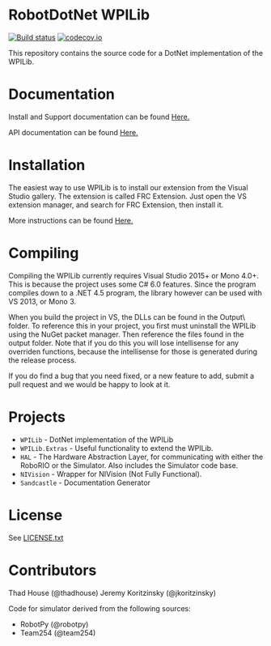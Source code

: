 # RobotDotNet WPILib
[![Build status](https://ci.appveyor.com/api/projects/status/owip0u906jj6j574/branch/master?svg=true)](https://ci.appveyor.com/project/robotdotnet/robotdotnet-wpilib/branch/master)   [![codecov.io](https://codecov.io/github/robotdotnet/WPILib/coverage.svg?branch=master)](https://codecov.io/github/robotdotnet/WPILib?branch=master)

This repository contains the source code for a DotNet implementation of the WPILib. 

Documentation
=============

Install and Support documentation can be found [Here.](http://robotdotnet.github.io/Documentation/API/html/97ea22ce-3980-446f-96c5-2d89871a71e8.htm)

API documentation can be found [Here.](http://robotdotnet.github.io/Documentation/API/html/R_Project_RobotDotNet.htm)

Installation
============

The easiest way to use WPILib is to install our extension from the Visual Studio gallery. The extension is called FRC Extension. Just open the VS extension manager, and search for FRC Extension, then install it.

More instructions can be found [Here.](http://robotdotnet.github.io/Documentation/API/html/c85aadff-f6d3-48a2-8453-ac3eb71b06c5.htm)

Compiling
=========

Compiling the WPILib currently requires Visual Studio 2015+ or Mono 4.0+. This is because the project uses some C# 6.0 features. Since the program compiles down to a .NET 4.5 program, the library however can be used with VS 2013, or Mono 3.

When you build the project in VS, the DLLs can be found in the Output\ folder. To reference this in your project, you first must uninstall the WPILib using the NuGet packet manager. Then reference the files found in the output folder. Note that if you do this you will lose intellisense for any overriden functions, because the intellisense for those is generated during the release process.

If you do find a bug that you need fixed, or a new feature to add, submit a pull request and we would be happy to look at it.

Projects
========
* `WPILib` - DotNet implementation of the WPILib
* `WPILib.Extras` - Useful functionality to extend the WPILib.
* `HAL` - The Hardware Abstraction Layer, for communicating with either the RoboRIO or the Simulator. Also includes the Simulator code base.
* `NIVision` - Wrapper for NIVision (Not Fully Functional).
* `Sandcastle` - Documentation Generator

License
=======
See [LICENSE.txt](LICENSE.txt)

Contributors
============

Thad House (@thadhouse)
Jeremy Koritzinsky (@jkoritzinsky)

Code for simulator derived from the following sources:
* RobotPy (@robotpy)
* Team254 (@team254)
